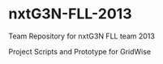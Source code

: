 nxtG3N-FLL-2013
===============

Team Repository for nxtG3N FLL team 2013

Project Scripts and Prototype for GridWise
